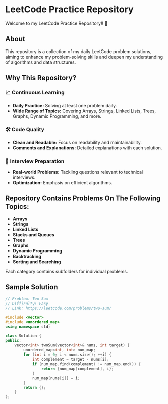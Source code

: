 # LeetCode Practice Repository

Welcome to my LeetCode Practice Repository!! 🚀

## About

This repository is a collection of my daily LeetCode problem solutions, aiming to enhance my problem-solving skills and deepen my understanding of algorithms and data structures.

## Why This Repository?

### 📈 **Continuous Learning**
- **Daily Practice:** Solving at least one problem daily.
- **Wide Range of Topics:** Covering Arrays, Strings, Linked Lists, Trees, Graphs, Dynamic Programming, and more.

### 🛠 **Code Quality**
- **Clean and Readable:** Focus on readability and maintainability.
- **Comments and Explanations:** Detailed explanations with each solution.

### 🚀 **Interview Preparation**
- **Real-world Problems:** Tackling questions relevant to technical interviews.
- **Optimization:** Emphasis on efficient algorithms.

## Repository Contains Problems On The Following Topics: 

- **Arrays**
- **Strings**
- **Linked Lists**
- **Stacks and Queues**
- **Trees**
- **Graphs**
- **Dynamic Programming**
- **Backtracking**
- **Sorting and Searching**

Each category contains subfolders for individual problems.

## Sample Solution

```cpp
// Problem: Two Sum
// Difficulty: Easy
// Link: https://leetcode.com/problems/two-sum/

#include <vector>
#include <unordered_map>
using namespace std;

class Solution {
public:
    vector<int> twoSum(vector<int>& nums, int target) {
        unordered_map<int, int> num_map;
        for (int i = 0; i < nums.size(); ++i) {
            int complement = target - nums[i];
            if (num_map.find(complement) != num_map.end()) {
                return {num_map[complement], i};
            }
            num_map[nums[i]] = i;
        }
        return {};
    }
};
